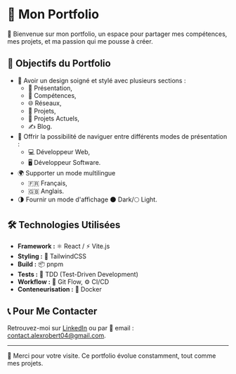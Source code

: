 # 💼 Mon Portfolio

👋 Bienvenue sur mon portfolio, un espace pour partager mes compétences, mes projets, et ma passion qui me pousse à créer.

## 🎯 Objectifs du Portfolio

- 🎨 Avoir un design soigné et stylé avec plusieurs sections :
  - 📝 Présentation,
  - 💪 Compétences,
  - 🌐 Réseaux,
  - 📂 Projets,
  - 🔄 Projets Actuels,
  - ✍️ Blog.
- 🔄 Offrir la possibilité de naviguer entre différents modes de présentation :
  - 💻 Développeur Web,
  - 🖥️ Développeur Software.
- 🌍 Supporter un mode multilingue
  - 🇫🇷 Français,
  - 🇬🇧 Anglais.
- 🌗 Fournir un mode d'affichage 🌑 Dark/🌕 Light.

## 🛠️ Technologies Utilisées

- **Framework :** ⚛️ React / ⚡ Vite.js
- **Styling :** 🎨 TailwindCSS
- **Build :** 📦 pnpm
- **Tests :** 🧪 TDD (Test-Driven Development)
- **Workflow :** 🔄 Git Flow, ⚙️ CI/CD
- **Conteneurisation :** 🐳 Docker

## 📞 Pour Me Contacter

Retrouvez-moi sur [LinkedIn](https://www.linkedin.com/in/alex-robert-9551171a7/) ou par 📧 email : [contact.alexrobert04@gmail.com](mailto:contact.alexrobert04@gmail.com).

---

🙏 Merci pour votre visite. Ce portfolio évolue constamment, tout comme mes projets.
